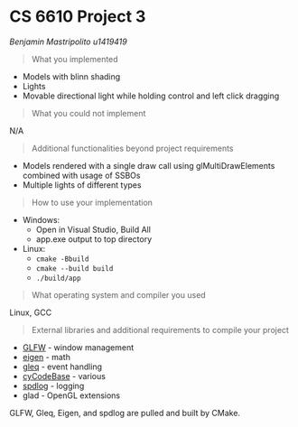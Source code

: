 # CS 6610 Project 3
*Benjamin Mastripolito u1419419*

> What you implemented

- Models with blinn shading
- Lights
- Movable directional light while holding control and left click dragging

> What you could not implement

N/A

> Additional functionalities beyond project requirements

- Models rendered with a single draw call using glMultiDrawElements combined with usage of SSBOs
- Multiple lights of different types

> How to use your implementation

- Windows:
  - Open in Visual Studio, Build All
  - app.exe output to top directory
- Linux:
  - `cmake -Bbuild`
  - `cmake --build build`
  - `./build/app`

> What operating system and compiler you used

Linux, GCC

> External libraries and additional requirements to compile your project

- [GLFW](https://github.com/glfw/glfw) - window management
- [eigen](http://eigen.tuxfamily.org) - math
- [gleq](https://github.com/glfw/gleq) - event handling
- [cyCodeBase](http://www.cemyuksel.com/cyCodeBase/code.html) - various
- [spdlog](https://github.com/gabime/spdlog) - logging
- glad - OpenGL extensions

GLFW, Gleq, Eigen, and spdlog are pulled and built by CMake.
